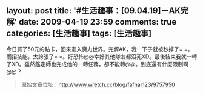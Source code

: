 layout: post
title: '#生活趣事：[09.04.19]－AK完解'
date: 2009-04-19 23:59
comments: true
categories: [生活趣事]
tags: [生活趣事]
---
今日買了50元的點卡，回來進入魔力世界。完解AK，我一下子就被秒掉了= =。兩招技能，太誇張了= =。好恐怖@@幸好其他隊友都沒死XD。最後結束我就一轉了XD。雖然鑑定師也完成他的一轉任務，卻不能轉@@。到底還有什麼限制啊@@？

> 原始文章位址：http://www.wretch.cc/blog/fafnar123/9757950